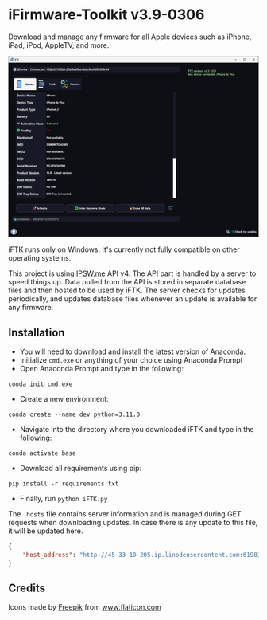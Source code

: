 # iFirmware-Toolkit v3.9-0306
Download and manage any firmware for all Apple devices such as iPhone, iPad, iPod, AppleTV, and more.

<img src=".\\UI/app.png" alt="logo" width="700" hieght="700"/>

iFTK runs only on Windows. It's currently not fully compatible on other operating systems.

This project is using [IPSW.me](https://ipsw.me) API v4. The API part is handled by a server to speed things up. Data pulled from the API is stored in separate database files and then hosted to be used by iFTK. The server checks for updates periodically, and updates database files whenever an update is available for any firmware. 

## Installation

- You will need to download and install the latest version of [Anaconda](https://www.anaconda.com/).
- Initialize `cmd.exe` or anything of your choice using Anaconda Prompt
- Open Anaconda Prompt and type in the following:
```
conda init cmd.exe
```
- Create a new environment:
```batch
conda create --name dev python=3.11.0
```
- Navigate into the directory where you downloaded iFTK and type in the following:
```batch
conda activate base
```
- Download all requirements using pip:
```pythondev
pip install -r requirements.txt
```
- Finally, run `python iFTK.py` 

The `.hosts` file contains server information and is managed during GET requests when downloading updates. In case there is any update to this file,
it will be updated here.

```json
{
    "host_address": "http://45-33-10-205.ip.linodeusercontent.com:61983"
}
```
## Credits

<div>Icons made by <a href="https://www.freepik.com" title="Freepik">Freepik</a> from <a href="https://www.flaticon.com/" title="Flaticon">www.flaticon.com</a></div>
